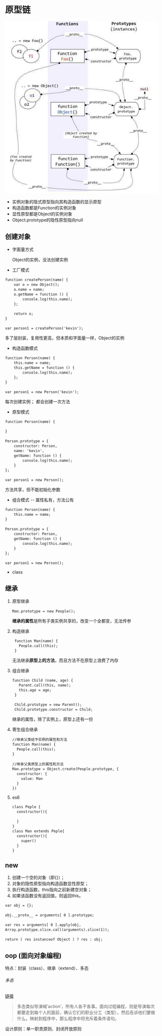 # 原型链
![](./imgs/@原型链.jpg)
- 实例对象的隐式原型指向其构造函数的显示原型
- 构造函数都是Function的实例对象
- 显性原型都是Object的实例对象
- Object.prototype的隐性原型指向null

## 创建对象
- 字面量方式

  Object的实例，没法创建实例
- 工厂模式
```
function createPerson(name) {
    var o = new Object();
    o.name = name;
    o.getName = function () {
        console.log(this.name);
    };

    return o;
}

var person1 = createPerson('kevin');
```
多了层封装，复用性更高，但本质和字面量一样，Object的实例
- 构造函数模式
```
function Person(name) {
    this.name = name;
    this.getName = function () {
        console.log(this.name);
    };
}

var person1 = new Person('kevin');
```
每次创建实例；
都会创建一次方法
- 原型模式
```
function Person(name) {

}

Person.prototype = {
    constructor: Person,
    name: 'kevin',
    getName: function () {
        console.log(this.name);
    }
};

var person1 = new Person();
```
方法共享，但不能初始化参数
- 组合模式 -- 属性私有，方法公有
```
function Person(name) {
    this.name = name;
}

Person.prototype = {
    constructor: Person,
    getName: function () {
        console.log(this.name);
    }
};

var person1 = new Person();
```
- class
## 继承
1. 原型继承
   
   `Man.prototype = new People();`
   
   **继承的属性**是所有子类实例共享的，改变一个全都变，无法传参
2. 构造继承
   
   ```
    function Man(name) {
      People.call(this);
    }
   ```
   无法继承**原型上的方法**，而且方法不在原型上浪费了内存
3. 组合继承
   ```
   function Child (name, age) {
      Parent.call(this, name);
      this.age = age;
    }

    Child.prototype = new Parent();
    Child.prototype.constructor = Child;
   ```
   继承的属性，除了实例上，原型上还有一份
4. 寄生组合继承
   
    ```
    //继承父类给予实例的属性和方法
    function Man(name) {
      People.call(this);
    }

    //继承父类原型上的属性和方法
    Man.prototype = Object.create(People.prototype, {
      constructor: {
        value: Man
      }
    })
    ```  
5. es6 
    ```
    class Peple {
      constructor(){

      }
    }
    class Man extends Peple{
      constructor(){
        super()
      }
    }
    ```
## new
1. 创建一个空的对象（即{}）；
2. 对象的隐性原型指向构造函数显性原型；
3. 执行构造函数，this指向之前新建空对象；
4. 如果该函数没有返回值，则返回this。

```
var obj = {};
    
obj.__proto__ = arguments[ 0 ].prototype;

var res = arguments[ 0 ].apply(obj, Array.prototype.slice.call(arguments).slice(1));

return ( res instanceof Object ) ? res : obj;
```
## oop (面向对象编程)
特点：封装（class）、继承（extend）、多态
###### 多态
[链接](https://segmentfault.com/a/1190000017452120)
>多态类似导演喊‘action’，所有人各干各事。面向过程编程，则是导演每次都要走到每个人的面前，确认它们的职业分工（类型），然后告诉他们要做什么。映射到程序中，那么程序中将充斥着条件语句。

设计原则：单一职责原则、封闭开放原则